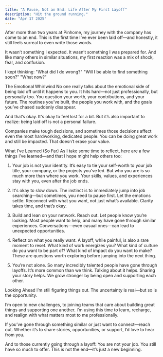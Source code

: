 ```yaml
---
title: "A Pause, Not an End: Life After My First Layoff"
description: "Hit the ground running."
date: "Apr 17 2025"
---
```


After more than two years at Pinhome, my journey with the company has come to an end. This is the first time I’ve ever been laid off—and honestly, it still feels surreal to even write those words.

It wasn’t something I expected.
It wasn’t something I was prepared for.
And like many others in similar situations, my first reaction was a mix of shock, fear, and confusion.

I kept thinking:
"What did I do wrong?"
"Will I be able to find something soon?"
"What now?"

The Emotional Whirlwind
No one really talks about the emotional side of being laid off until it happens to you. It hits hard—not just professionally, but personally too. You question your worth, your contributions, and your future. The routines you’ve built, the people you work with, and the goals you’ve chased suddenly disappear.

And that’s okay. It's okay to feel lost for a bit.
But it’s also important to realize: being laid off is not a personal failure.

Companies make tough decisions, and sometimes those decisions affect even the most hardworking, dedicated people. You can be doing great work and still be impacted. That doesn’t erase your value.

What I’ve Learned (So Far)
As I take some time to reflect, here are a few things I’ve learned—and that I hope might help others too:

1. Your job is not your identity.
It’s easy to tie your self-worth to your job title, your company, or the projects you've led. But who you are is so much more than where you work. Your skills, values, and experiences stay with you, even after the job ends.

2. It's okay to slow down.
The instinct is to immediately jump into job searching—but sometimes, you need to pause first. Let the emotions settle. Reconnect with what you want, not just what’s available. Clarity takes time, and that’s okay.

3. Build and lean on your network.
Reach out. Let people know you’re looking. Most people want to help, and many have gone through similar experiences. Conversations—even casual ones—can lead to unexpected opportunities.

4. Reflect on what you really want.
A layoff, while painful, is also a rare moment to reset. What kind of work energizes you? What kind of culture do you want to be part of? What kind of impact do you want to make? These are questions worth exploring before jumping into the next thing.

5. You’re not alone.
So many incredibly talented people have gone through layoffs. It’s more common than we think. Talking about it helps. Sharing your story helps. We grow stronger by being open and supporting each other.

Looking Ahead
I’m still figuring things out. The uncertainty is real—but so is the opportunity.

I’m open to new challenges, to joining teams that care about building great things and supporting one another. I’m using this time to learn, recharge, and realign with what matters most to me professionally.

If you’ve gone through something similar or just want to connect—reach out. Whether it’s to share stories, opportunities, or support, I’d love to hear from you.

And to those currently going through a layoff:
You are not your job.
You still have so much to offer.
This is not the end—it’s just a new beginning.